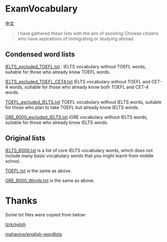 # ExamVocabulary

[中文](README_zh.md)
> I have gathered these lists with the aim of assisting Chinese citizens who have aspirations of immigrating or studying abroad.



## Condensed word lists

[IELTS_excluded_TOEFL.txt](IELTS_excluded_TOEFL_CET4.txt) : IELTS vocabulary without TOEFL words, suitable for those who already know TOEFL words.

[IELTS_excluded_TOEFL_CET4.txt](IELTS_excluded_TOEFL_CET4.txt)  IELTS vocabulary without TOEFL and CET-4 words, suitable for those who already know both TOEFL and CET-4 words.

[TOEFL_excluded_IELTS.txt](TOEFL_excluded_IELTS.txt) TOEFL vocabulary without IELTS words, suitable for those who plan to take TOEFL but already know IELTS words.

[GRE_8000_excluded_IELTS.txt](GRE_8000_excluded_IELTS.txt) iGRE vocabulary without IELTS words, suitable for those who already know IELTS words.

## Original lists

[IELTS_6000.txt](IELTS_6000.txt) is a list of core IELTS vocabulary words, which does not include many basic vocabulary words that you might learnt from middle school.

[TOEFL.txt](TOEFL.txt) is the same as above.

[GRE_8000_Words.txt](GRE_8000_Words.txt) is the same as above.

# Thanks

Some txt files were copied from below:

[lzrk/nglsh](https://github.com/lzrk/nglsh/blob/master/IELTS-4000.txt)

[mahavivo/english-wordlists](https://github.com/mahavivo/english-wordlists/blob/master/TOEFL.txt)

